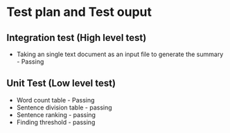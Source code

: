 # Test plan and Test ouput

## Integration test (High level test)
* Taking an single text document as an input file to generate the summary - Passing

## Unit Test (Low level test)
* Word count table - Passing
* Sentence division table  - passing
* Sentence ranking - passing
* Finding threshold - passing


